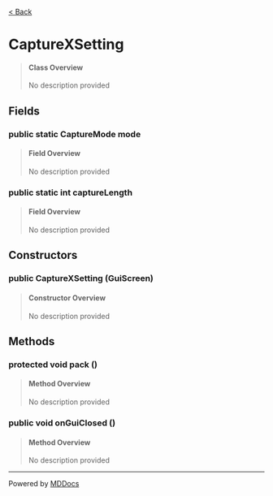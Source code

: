 [< Back](README.md)
# CaptureXSetting #
>#### Class Overview ####
>No description provided
## Fields ##
### public static CaptureMode mode ###
>#### Field Overview ####
>No description provided
>
### public static int captureLength ###
>#### Field Overview ####
>No description provided
>
## Constructors ##
### public CaptureXSetting (GuiScreen) ###
>#### Constructor Overview ####
>No description provided
>
## Methods ##
### protected void pack () ###
>#### Method Overview ####
>No description provided
>
### public void onGuiClosed () ###
>#### Method Overview ####
>No description provided
>

---
Powered by [MDDocs](https://github.com/VRCube/MDDocs)